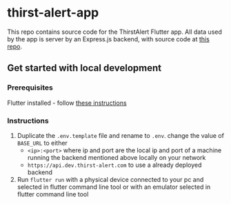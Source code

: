 # thirst-alert-app

This repo contains source code for the ThirstAlert Flutter app. All data used by the app is server by an Express.js backend, with source code at [this repo](https://github.com/thirst-alert/thirst-alert-be).

## Get started with local development

### Prerequisites

Flutter installed - follow [these instructions](https://docs.flutter.dev/get-started/install)

### Instructions

1. Duplicate the `.env.template` file and rename to `.env`. change the value of `BASE_URL` to either
   - `<ip>:<port>` where ip and port are the local ip and port of a machine running the backend mentioned above locally on your network
   - `https://api.dev.thirst-alert.com` to use a already deployed backend
2. Run `flutter run` with a physical device connected to your pc and selected in flutter command line tool or with an emulator selected in flutter command line tool
